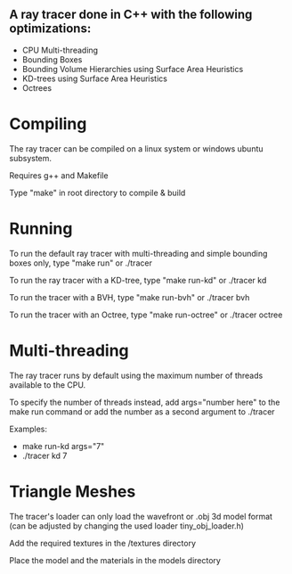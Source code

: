 ## A ray tracer done in C++ with the following optimizations:
* CPU Multi-threading
* Bounding Boxes
* Bounding Volume Hierarchies using Surface Area Heuristics
* KD-trees using Surface Area Heuristics
* Octrees

# Compiling
The ray tracer can be compiled on a linux system or windows ubuntu subsystem.

Requires g++ and Makefile

Type "make" in root directory to compile & build

# Running
 To run the default ray tracer with multi-threading and simple bounding boxes only, type "make run" or ./tracer
 
 To run the ray tracer with a KD-tree, type "make run-kd" or ./tracer kd
 
 To run the tracer with a BVH, type "make run-bvh" or ./tracer bvh
 
 To run the tracer with an Octree, type "make run-octree" or ./tracer octree
 
# Multi-threading
The ray tracer runs by default using the maximum number of threads available to the CPU.

To specify the number of threads instead, add args="number here" to the make run command or add the number as a second argument to ./tracer

Examples: 
* make run-kd args="7"  
* ./tracer kd 7
 
# Triangle Meshes
The tracer's loader can only load the wavefront or .obj 3d model format (can be adjusted by changing the used loader tiny_obj_loader.h)

Add the required textures in the /textures directory

Place the model and the materials in the models directory


